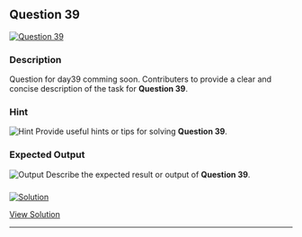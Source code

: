 


## Question 39
<a href="https://github.com/alishgosai/Python-Exercise-and-Solutions/blob/master/questions/Question39.md" target="_blank">
  <img src="https://img.shields.io/badge/Question-39-purple?style=for-the-badge&logoSize=60" alt="Question 39">
</a>

### **Description**
Question for day39 comming soon.
Contributers to provide a clear and concise description of the task for **Question 39**.

### **Hint**
![Hint](https://img.shields.io/badge/Hint:-blue)
Provide useful hints or tips for solving **Question 39**.

### **Expected Output**
![Output](https://img.shields.io/badge/Output:-blue)
Describe the expected result or output of **Question 39**.

### <a href="https://github.com/alishgosai/Python-Exercise-and-Solutions/blob/master/solutions/Solution39.js" target="_blank">
  <img src="https://img.shields.io/badge/Solution-1f8e00?style=for-the-badge&logo=solution&logoColor=white" alt="Solution">
</a>

<a href="https://github.com/alishgosai/Python-Exercise-and-Solutions/blob/master/solutions/Solution39.js" target="_blank">View Solution</a>

---

